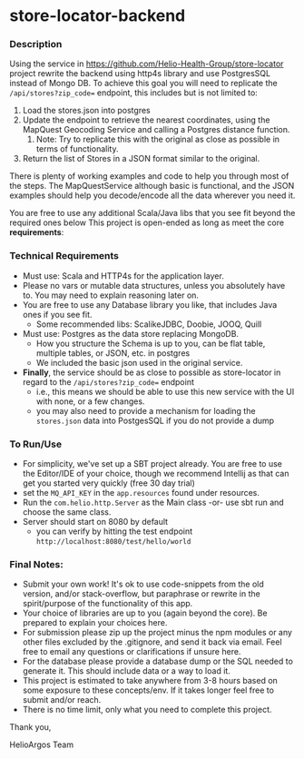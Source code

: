# store-locator-backend

### Description

Using the service in https://github.com/Helio-Health-Group/store-locator project rewrite the backend using
http4s library and use PostgresSQL instead of Mongo DB. To achieve this goal you will need to replicate the
`/api/stores?zip_code=` endpoint, this includes but is not limited to:

1. Load the stores.json into postgres
2. Update the endpoint to retrieve the nearest coordinates, using the MapQuest Geocoding Service and calling a Postgres distance function.
   1. Note: Try to replicate this with the original as close as possible in terms of functionality.
3. Return the list of Stores in a JSON format similar to the original.

There is plenty of working examples and code to help you through most of the steps. The MapQuestService although
basic is functional, and the JSON examples should help you decode/encode all the data wherever you need it.

You are free to use any additional Scala/Java libs that you see fit beyond the required ones below
This project is open-ended as long as meet the core **requirements**:

### Technical Requirements

- Must use: Scala and HTTP4s for the application layer.
- Please no vars or mutable data structures, unless you absolutely have to. You may need to explain reasoning later on.
- You are free to use any Database library you like, that includes Java ones if you see fit.
  - Some recommended libs: ScalikeJDBC, Doobie, JOOQ, Quill
- Must use: Postgres as the data store replacing MongoDB.
  - How you structure the Schema is up to you, can be flat table, multiple tables, or JSON, etc. in postgres
  - We included the basic json used in the original service.
- **Finally**, the service should be as close to possible as store-locator in regard to the `/api/stores?zip_code=` endpoint
  - i.e., this means we should be able to use this new service with the UI with none, or a few changes.
  - you may also need to provide a mechanism for loading the `stores.json` data into PostgesSQL if you do not provide a dump

### To Run/Use
- For simplicity, we've set up a SBT project already. You are free to use the Editor/IDE of your choice, though we recommend Intellij as that can get you started very quickly (free 30 day trial)
- set the `MQ_API_KEY` in the `app.resources` found under resources.
- Run the `com.helio.http.Server` as the Main class -or- use sbt run and choose the same class.
- Server should start on 8080 by default
  - you can verify by hitting the test endpoint `http://localhost:8080/test/hello/world`

### Final Notes:

- Submit your own work! It's ok to use code-snippets from the old version, and/or stack-overflow, but paraphrase or
  rewrite in the spirit/purpose of the functionality of this app.
- Your choice of libraries are up to you (again beyond the core). Be prepared to explain your choices here.
- For submission please zip up the project minus the npm modules or any other files excluded by the .gitignore,
  and send it back via email. Feel free to email any questions or clarifications if unsure here.
- For the database please provide a database dump or the SQL needed to generate it. This should include data or a way to load it.
- This project is estimated to take anywhere from 3-8 hours based on some exposure to these concepts/env. If it takes longer feel free to submit and/or reach.
- There is no time limit, only what you need to complete this project.

Thank you,

HelioArgos Team
